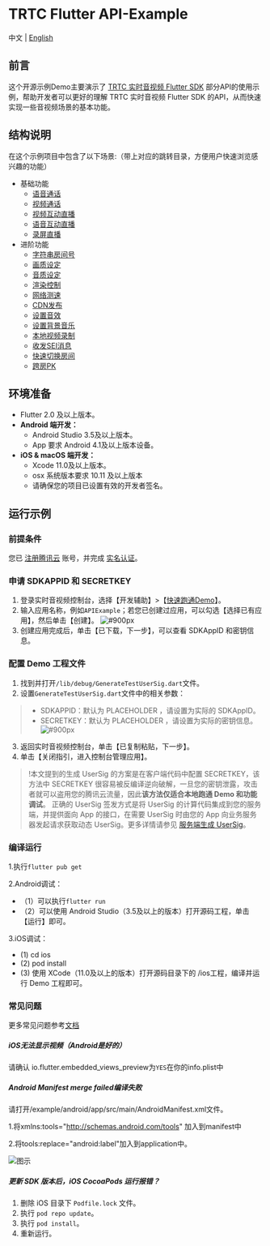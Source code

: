 # TRTC Flutter API-Example 
中文 | [English](README.md)

## 前言
这个开源示例Demo主要演示了 [TRTC 实时音视频 Flutter SDK](https://cloud.tencent.com/document/product/647/32689) 部分API的使用示例，帮助开发者可以更好的理解 TRTC 实时音视频 Flutter SDK 的API，从而快速实现一些音视频场景的基本功能。 

## 结构说明
在这个示例项目中包含了以下场景:（带上对应的跳转目录，方便用户快速浏览感兴趣的功能）

- 基础功能
  - [语音通话](./lib/Basic/AudioCall)
  - [视频通话](./lib/Basic/VideoCall)
  - [视频互动直播](./lib/Basic/Live)
  - [语音互动直播](./lib/Basic/VoiceChatRoom)
  - [录屏直播](./lib/Basic/ScreenShare)
- 进阶功能
  - [字符串房间号](./lib/Advanced/StringRoomId)
  - [画质设定](./lib/Advanced/SetVideoQuality)
  - [音质设定](./lib/Advanced/SetAudioQuality)
  - [渲染控制](./lib/Advanced/SetRenderParams)
  - [网络测速](./lib/Advanced/SpeedTest)
  - [CDN发布](./lib/Advanced/PushCDN)
  - [设置音效](./lib/Advanced/SetAudioEffect)
  - [设置背景音乐](./lib/Advanced/SetBackgroundMusic)
  - [本地视频录制](./lib/Advanced/LocalRecord)
  - [收发SEI消息](./lib/Advanced/SEIMessage)
  - [快速切换房间](./lib/Advanced/SwitchRoom)
  - [跨房PK](./lib/Advanced/RoomPk)
  

## 环境准备
- Flutter 2.0 及以上版本。
- **Android 端开发：**
  - Android Studio 3.5及以上版本。
  - App 要求 Android 4.1及以上版本设备。
- **iOS & macOS 端开发：**
  - Xcode 11.0及以上版本。
  - osx 系统版本要求 10.11 及以上版本
  - 请确保您的项目已设置有效的开发者签名。
  
## 运行示例

### 前提条件
您已 [注册腾讯云](https://cloud.tencent.com/document/product/378/17985) 账号，并完成 [实名认证](https://cloud.tencent.com/document/product/378/3629)。


### 申请 SDKAPPID 和 SECRETKEY
1. 登录实时音视频控制台，选择【开发辅助】>【[快速跑通Demo](https://console.cloud.tencent.com/trtc/quickstart)】。
2. 输入应用名称，例如`APIExample`；若您已创建过应用，可以勾选【选择已有应用】，然后单击【创建】。
![#900px](https://qcloudimg.tencent-cloud.cn/raw/bc7971fd5d1d6c39cbf9419a57dbbb8d.png)
3. 创建应用完成后，单击【已下载，下一步】，可以查看 SDKAppID 和密钥信息。


### 配置 Demo 工程文件
1. 找到并打开`/lib/debug/GenerateTestUserSig.dart`文件。
2. 设置`GenerateTestUserSig.dart`文件中的相关参数：

>- SDKAPPID：默认为 PLACEHOLDER ，请设置为实际的 SDKAppID。
>- SECRETKEY：默认为 PLACEHOLDER ，请设置为实际的密钥信息。
![#900px](https://qcloudimg.tencent-cloud.cn/raw/7539f12a6a79689f4dec6222382a92e3.png)

3. 返回实时音视频控制台，单击【已复制粘贴，下一步】。
4. 单击【关闭指引，进入控制台管理应用】。

>!本文提到的生成 UserSig 的方案是在客户端代码中配置 SECRETKEY，该方法中 SECRETKEY 很容易被反编译逆向破解，一旦您的密钥泄露，攻击者就可以盗用您的腾讯云流量，因此**该方法仅适合本地跑通 Demo 和功能调试**。
>正确的 UserSig 签发方式是将 UserSig 的计算代码集成到您的服务端，并提供面向 App 的接口，在需要 UserSig 时由您的 App 向业务服务器发起请求获取动态 UserSig。更多详情请参见 [服务端生成 UserSig](https://cloud.tencent.com/document/product/647/17275#Server)。


### 编译运行
1.执行`flutter pub get`

2.Android调试：
* （1）可以执行`flutter run`
* （2）可以使用 Android Studio（3.5及以上的版本）打开源码工程，单击【运行】即可。
  
3.iOS调试：
*  (1) cd ios
*  (2) pod install
*  (3) 使用 XCode（11.0及以上的版本）打开源码目录下的 /ios工程，编译并运行 Demo 工程即可。


### 常见问题

更多常见问题参考[文档](https://cloud.tencent.com/document/product/647/51623)

##### iOS无法显示视频（Android是好的）

请确认 io.flutter.embedded_views_preview为`YES`在你的info.plist中

##### Android Manifest merge failed编译失败

请打开/example/android/app/src/main/AndroidManifest.xml文件。

1.将xmlns:tools="http://schemas.android.com/tools" 加入到manifest中

2.将tools:replace="android:label"加入到application中。

![图示](https://main.qcloudimg.com/raw/7a37917112831488423c1744f370c883.png)

##### 更新 SDK 版本后，iOS CocoaPods 运行报错？
1. 删除 iOS 目录下 `Podfile.lock` 文件。
2. 执行 `pod repo update`。
3. 执行 `pod install`。
4. 重新运行。